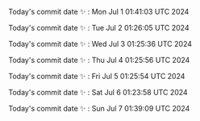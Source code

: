 Today's commit date ✨ : Mon Jul 1 01:41:03 UTC 2024 

Today's commit date ✨ : Tue Jul 2 01:26:05 UTC 2024 

Today's commit date ✨ : Wed Jul 3 01:25:36 UTC 2024 

Today's commit date ✨ : Thu Jul 4 01:25:56 UTC 2024 

Today's commit date ✨ : Fri Jul 5 01:25:54 UTC 2024 

Today's commit date ✨ : Sat Jul 6 01:23:58 UTC 2024 

Today's commit date ✨ : Sun Jul 7 01:39:09 UTC 2024 

